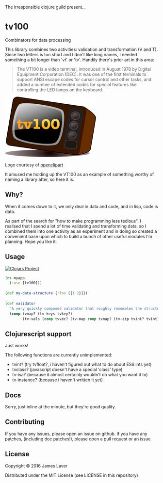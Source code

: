 The irresponsible clojure guild present...

# tv100

Combinators for data processing

This library combines two activities: validation and transformation (V and T).
Since two letters is too short and I don't like long names, I needed something a
bit longer than 'vt' or 'tv'. Handily there's prior art in this area:

> The VT100 is a video terminal, introduced in August 1978 by Digital Equipment
> Corporation (DEC). It was one of the first terminals to support ANSI escape
> codes for cursor control and other tasks, and added a number of extended codes
> for special features like controlling the LED lamps on the keyboard.

![logo](https://github.com/irresponsible/tv100/blob/master/logo.png)

Logo courtesy of [openclipart](https://openclipart.org/detail/21303/old-television)

It amused me holding up the VT100 as an example of something worthy of naming
a library after, so here it is.

## Why?

When it comes down to it, we only deal in data and code, and in lisp, code is data.

As part of the search for "how to make programming less tedious", I realised that I
spend a lot of time validating and transforming data, so I combined them into one
activity as an experiment and in doing so created a convenient base upon which to
build a bunch of other useful modules I'm planning. Hope you like it.

## Usage

[![Clojars Project](http://clojars.org/irresponsible/tv100/latest-version.svg)](http://clojars.org/irresponsible/tv100)

```clojure
(ns myapp
  (:use [tv100]))

(def my-data-structure {:foo [{1 2}]})

(def validator
  "A very quickly composed validator that roughly resembles the structure"
  (comp tvmap? (tv-keys tvkey?)
        (tv-vals (comp tvvec? (tv-map comp tvmap? (tv-zip tvint? tvint?))))))
```

## Clojurescript support

Just works!

The following functions are currently unimplemented:

* tvint? (try tvfloat?, i haven't figured out what to do about ES6 ints yet)
* tvclass? (javascript doesn't have a special 'class' type)
* tv-isa? (because it almost certainly wouldn't do what you want it to)
* tv-instance? (because i haven't written it yet)

## Docs

Sorry, just inline at the minute, but they're good quality.

## Contributing

If you have any issues, please open an issue on github. If you have any patches,
(including doc patches!), please open a pull request or an issue.

## License

Copyright © 2016 James Laver

Distributed under the MIT License (see LICENSE in this repository)
